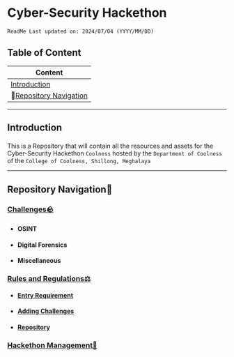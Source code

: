 # Cyber-Security Hackethon
`ReadMe Last updated on: 2024/07/04 (YYYY/MM/DD)`

## Table of Content
| Content                                                       |
| ---                                                           |
| [Introduction](#Content_Introduction)                         |
| 🧭[Repository Navigation](#Content_RepositoryNavigation)      |

---
## <p id = "Content_Introduction">Introduction</p>
This is a Repository that will contain all the resources and assets for the Cyber-Security Hackethon `Coolness` hosted by the `Department of Coolness` of the `College of Coolness, Shillong, Meghalaya`




---
## <p id = "Content_RepositoryNavigation">Repository Navigation🧭</p>
### [Challenges🪨][DirectoryLink Challenges]
- #### OSINT
- #### Digital Forensics
- #### Miscellaneous
### [Rules and Regulations⚖️][DirectoryLink RulesAndRegulations]
- #### [Entry Requirement][DirectoryLink EntryRequirement]
- #### [Adding Challenges][DirectoryLink AddingChallenges]
- #### [Repository][DirectoryLink_Repository]
### [Hackethon Management💼][DirectoryLink HackethonManagement]





















<!--MarkDown Document Links-->

<!--Folder: Challenges-->
[DirectoryLink Challenges]: ./Challenges/

<!--Folder: Rules and Regulation-->
[DirectoryLink RulesAndRegulations]: ./Rules%20and%20Regulations/
[DirectoryLink EntryRequirement]: ./Rules%20and%20Regulations/Entry%20Requirement.md
[DirectoryLink AddingChallenges]: ./Rules%20and%20Regulations/Adding%20Challenges.md
[DirectoryLink_Repository]: ./Rules%20and%20Regulations/Repository.md

<!--Folder: docs-->
[DirectoryLink HackethonManagement]: ./docs/Hackethon%20Management.md